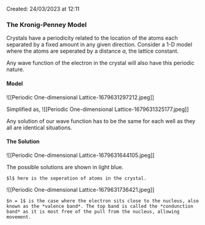 Created: 24/03/2023 at 12:11

### The Kronig-Penney Model
Crystals have a periodicity related to the location of the atoms each separated by a fixed amount in any given direction. Consider a 1-D model where the atoms are seperated by a distance $a$, the lattice constant.

Any wave function of the electron in the crystal will also have this periodic nature.

#### Model
![[Periodic One-dimensional Lattice-1679631297212.jpeg]]

Simplified as,
![[Periodic One-dimensional Lattice-1679631325177.jpeg]]

Any solution of our wave function has to be the same for each well as they all are identical situations. 

#### The Solution
![[Periodic One-dimensional Lattice-1679631644105.jpeg]]

The possible solutions are shown in light blue.

```ad-info
$l$ here is the seperation of atoms in the crystal.
```
![[Periodic One-dimensional Lattice-1679631736421.jpeg]]


```ad-important
$n = 1$ is the case where the electron sits close to the nucleus, also known as the *valence band*. The top band is called the *condunction band* as it is most free of the pull from the nucleus, allowing movement.
```